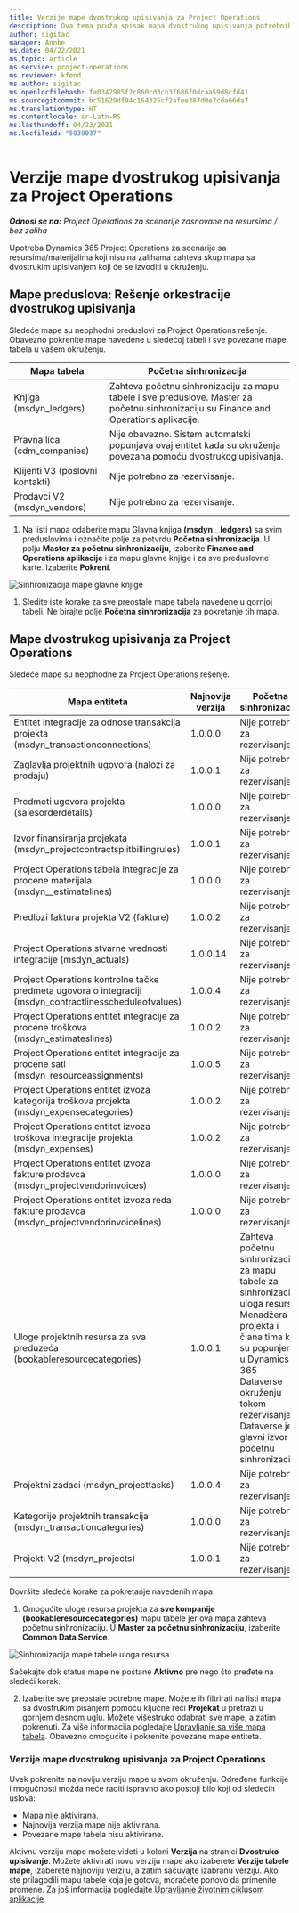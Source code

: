 ```yaml
---
title: Verzije mape dvostrukog upisivanja za Project Operations
description: Ova tema pruža spisak mapa dvostrukog upisivanja potrebnih za Dynamics 365 Project Operations.
author: sigitac
manager: Annbe
ms.date: 04/22/2021
ms.topic: article
ms.service: project-operations
ms.reviewer: kfend
ms.author: sigitac
ms.openlocfilehash: fa0342985f2c860cd3cb3f686f0dcaa59d8cfd41
ms.sourcegitcommit: bc51629df94c164325cf2afee387d0e7cda66da7
ms.translationtype: HT
ms.contentlocale: sr-Latn-RS
ms.lasthandoff: 04/23/2021
ms.locfileid: "5939037"
---
```

# <a name="project-operations-dual-write-map-versions"></a>Verzije mape dvostrukog upisivanja za Project Operations

_**Odnosi se na:** Project Operations za scenarije zasnovane na resursima / bez zaliha_

Upotreba Dynamics 365 Project Operations za scenarije sa resursima/materijalima koji nisu na zalihama zahteva skup mapa sa dvostrukim upisivanjem koji će se izvoditi u okruženju. 

## <a name="prerequisite-maps-dual-write-orchestration-solution"></a>Mape preduslova: Rešenje orkestracije dvostrukog upisivanja

Sledeće mape su neophodni preduslovi za Project Operations rešenje. Obavezno pokrenite mape navedene u sledećoj tabeli i sve povezane mape tabela u vašem okruženju.

| Mapa tabela | Početna sinhronizacija |
| --- | --- |
| Knjiga (msdyn_ledgers) | Zahteva početnu sinhronizaciju za mapu tabele i sve preduslove. Master za početnu sinhronizaciju su Finance and Operations aplikacije. |
| Pravna lica (cdm_companies) | Nije obavezno. Sistem automatski popunjava ovaj entitet kada su okruženja povezana pomoću dvostrukog upisivanja. |
| Klijenti V3 (poslovni kontakti) | Nije potrebno za rezervisanje. |
| Prodavci V2 (msdyn_vendors) | Nije potrebno za rezervisanje. |

1. Na listi mapa odaberite mapu Glavna knjiga **(msdyn\__ledgers)** sa svim preduslovima i označite polje za potvrdu **Početna sinhronizacija**. U polju **Master za početnu sinhronizaciju**, izaberite **Finance and Operations aplikacije** i za mapu glavne knjige i za sve preduslovne karte. Izaberite **Pokreni**.

![Sinhronizacija mape glavne knjige](media/DW6.png)

1. Sledite iste korake za sve preostale mape tabela navedene u gornjoj tabeli. Ne birajte polje **Početna sinhronizacija** za pokretanje tih mapa.

## <a name="project-operations-dual-write-maps"></a>Mape dvostrukog upisivanja za Project Operations

Sledeće mape su neophodne za Project Operations rešenje.

| **Mapa entiteta** | **Najnovija verzija** | **Početna sinhronizacija** |
| --- | --- | --- |
| Entitet integracije za odnose transakcija projekta (msdyn\_transactionconnections) | 1.0.0.0 | Nije potrebno za rezervisanje. |
| Zaglavlja projektnih ugovora (nalozi za prodaju) | 1.0.0.1 | Nije potrebno za rezervisanje. |
| Predmeti ugovora projekta (salesorderdetails) | 1.0.0.0 | Nije potrebno za rezervisanje. |
| Izvor finansiranja projekata (msdyn_projectcontractsplitbillingrules) | 1.0.0.1 | Nije potrebno za rezervisanje. |
| Project Operations tabela integracije za procene materijala (msdyn\__estimatelines) | 1.0.0.0 | Nije potrebno za rezervisanje. |
| Predlozi faktura projekta V2 (fakture) | 1.0.0.2 | Nije potrebno za rezervisanje. |
| Project Operations stvarne vrednosti integracije (msdyn_actuals) | 1.0.0.14 | Nije potrebno za rezervisanje. |
| Project Operations kontrolne tačke predmeta ugovora o integraciji (msdyn_contractlinesscheduleofvalues) | 1.0.0.4 | Nije potrebno za rezervisanje. |
| Project Operations entitet integracije za procene troškova (msdyn_estimateslines) | 1.0.0.2 | Nije potrebno za rezervisanje. |
| Project Operations entitet integracije za procene sati (msdyn_resourceassignments) | 1.0.0.5 | Nije potrebno za rezervisanje. |
| Project Operations entitet izvoza kategorija troškova projekta (msdyn_expensecategories) | 1.0.0.2 | Nije potrebno za rezervisanje. |
| Project Operations entitet izvoza troškova integracije projekta (msdyn_expenses) | 1.0.0.2 | Nije potrebno za rezervisanje. |
| Project Operations entitet izvoza fakture prodavca (msdyn_projectvendorinvoices) | 1.0.0.0 | Nije potrebno za rezervisanje. |
| Project Operations entitet izvoza reda fakture prodavca (msdyn_projectvendorinvoicelines) | 1.0.0.0 | Nije potrebno za rezervisanje. |
| Uloge projektnih resursa za sva preduzeća (bookableresourcecategories) | 1.0.0.1 | Zahteva početnu sinhronizaciju za mapu tabele za sinhronizaciju uloga resursa Menadžera projekta i člana tima koji su popunjeni u Dynamics 365 Dataverse okruženju tokom rezervisanja. Dataverse je glavni izvor za početnu sinhronizaciju. |
| Projektni zadaci (msdyn_projecttasks) | 1.0.0.4 | Nije potrebno za rezervisanje. |
| Kategorije projektnih transakcija (msdyn_transactioncategories) | 1.0.0.0 | Nije potrebno za rezervisanje. |
| Projekti V2 (msdyn_projects) | 1.0.0.1 | Nije potrebno za rezervisanje. |

Dovršite sledeće korake za pokretanje navedenih mapa.

1. Omogućite uloge resursa projekta za **sve kompanije (bookableresourcecategories)** mapu tabele jer ova mapa zahteva početnu sinhronizaciju. U **Master za početnu sinhronizaciju**, izaberite **Common Data Service**. 

 ![Sinhronizacija mape tabele uloga resursa](media/6ResourceInitialSync.jpg)

 Sačekajte dok status mape ne postane **Aktivno** pre nego što pređete na sledeći korak.

2. Izaberite sve preostale potrebne mape. Možete ih filtrirati na listi mapa sa dvostrukim pisanjem pomoću ključne reči **Projekat** u pretrazi u gornjem desnom uglu. Možete višestruko odabrati sve mape, a zatim pokrenuti. Za više informacija pogledajte [Upravljanje sa više mapa tabela](/dynamics365/fin-ops-core/dev-itpro/data-entities/dual-write/multiple-entity-maps). Obavezno omogućite i pokrenite povezane mape entiteta.

### <a name="project-operations-dual-write-map-versions"></a>Verzije mape dvostrukog upisivanja za Project Operations

Uvek pokrenite najnoviju verziju mape u svom okruženju. Određene funkcije i mogućnosti možda neće raditi ispravno ako postoji bilo koji od sledećih uslova:

- Mapa nije aktivirana.
- Najnovija verzija mape nije aktivirana. 
- Povezane mape tabela nisu aktivirane.

Aktivnu verziju mape možete videti u koloni **Verzija** na stranici **Dvostruko upisivanje**. Možete aktivirati novu verziju mape ako izaberete **Verzije tabele mape**, izaberete najnoviju verziju, a zatim sačuvajte izabranu verziju. Ako ste prilagodili mapu tabele koja je gotova, moraćete ponovo da primenite promene. Za još informacija pogledajte [Upravljanje životnim ciklusom aplikacije](/dynamics365/fin-ops-core/dev-itpro/data-entities/dual-write/app-lifecycle-management).
